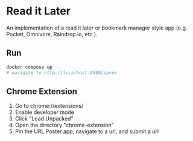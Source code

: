 # Read it Later

An implementation of a read it later or bookmark manager style app (e.g. Pocket, Omnivore, Raindrop.io, etc.).

## Run

```sh
docker compose up
# navigate to http://localhost:8080/saves
```

## Chrome Extension

1. Go to chrome://extensions/
2. Enable developer mode
3. Click "Load Unpacked"
4. Open the directory "chrome-extension"
5. Pin the URL Poster app, navigate to a url, and submit a url
